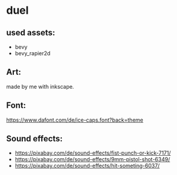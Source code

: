 # duel

## used assets:
* bevy
* bevy_rapier2d


## Art:
made by me with inkscape.

## Font:
https://www.dafont.com/de/ice-caps.font?back=theme

## Sound effects:
* https://pixabay.com/de/sound-effects/fist-punch-or-kick-7171/
* https://pixabay.com/de/sound-effects/9mm-pistol-shot-6349/
* https://pixabay.com/de/sound-effects/hit-someting-6037/
